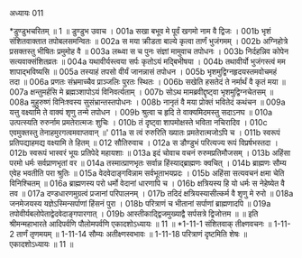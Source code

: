 अध्यायः 011

*डुण्डुभचरितम् ॥ 1 ॥
डुण्डुभ उवाच ।
001a	सखा बभूव मे पूर्वं खगमो नाम वै द्विजः ।
001b	भृशं संशितवाक्तात तपोबलसमन्वितः ॥
002a	स मया क्रीडता बाल्ये कृत्वा तार्णं भुजंगमम् ।
002b	अग्निहोत्रे प्रसक्तस्तु भीषितः प्रमुमोह वै ॥
003a	लब्ध्वा स च पुनः संज्ञां मामुवाच तपोधनः ।
003b	निर्दहन्निव कोपेन सत्यवाक्संशितव्रतः ॥
004a	यथावीर्यस्त्वया सर्पः कृतोऽयं मद्बिभीषया ।
004b	तथावीर्यो भुजंगस्त्वं मम शापाद्भविष्यसि ॥
005a	तस्याहं तपसो वीर्यं जानन्नासं तपोधन ।
005b	भृशमुद्विग्नहृदयस्तमवोचमहं तदा ॥
006a	प्रणतः संभ्रमाच्चैव प्राञ्जलिः पुरतः स्थितः ।
006b	सखेति हसतेदं ते नर्मार्थं वै कृतं मया ॥
007a	क्षन्तुमर्हसि मे ब्रह्मञ्शापोऽयं विनिवर्त्यताम् ।
007b	सोऽथ मामब्रवीद्दृष्ट्वा भृशमुद्विग्नचेतसम् ॥
008a	मुहुरुष्णं विनिःश्वस्य सुसंभ्रान्तस्तपोधनः ।
008b	नानृतं वै मया प्रोक्तं भवितेदं कथंचन ॥
009a	यत्तु वक्ष्यामि ते वाक्यं शृणु तन्मे तपोधन ।
009b	श्रुत्वा च हृदि ते वाक्यमिदमस्तु सदाऽनघ ॥
010a	उत्पत्स्यति रुरुर्नाम प्रमतेरात्मजः शुचिः ।
010b	तं दृष्ट्वा शापमोक्षस्ते भविता नचिरादिव ।
010c	एवमुक्तस्तु तेनाहमुरगत्वमवाप्तवान् ॥'
011a	स त्वं रुरुरिति ख्यातः प्रमतेरात्मजोऽपि च ।
011b	स्वरूपं प्रतिपद्याहमद्य वक्ष्यामि ते हितम् ॥
012	सौतिरुवाच ।
012a	स डौण्डुभं परित्यज्य रूपं विप्रर्षभस्तदा ।
012b	स्वरूपं भास्वरं भूयः प्रतिपेदे महायशाः ॥
013a	इदं चोवाच वचनं रुरुमप्रतिमौजसम् ।
013b	अहिंसा परमो धर्मः सर्वप्राणभृतां वर ॥
014a	तस्मात्प्राणभृतः सर्वान्न हिंस्याद्ब्राह्मणः क्वचित् ।
014b	ब्राह्मणः सौम्य एवेह भवतीति परा श्रुतिः ॥
015a	वेदवेदाङ्गविन्नाम सर्वभूताभयप्रदः ।
015b	अहिंसा सत्यवचनं क्षमा चेति विनिश्चितम् ॥
016a	ब्राह्मणस्य परो धर्मो वेदानां धारणापि च ।
016b	क्षत्रियस्य हि यो धर्मः स नेहेष्येत वै तव ॥
017a	दण्डधारणमुग्रत्वं प्रजानां परिपालनम् ।
017b	तदिदं क्षत्रियस्यासीत्कर्म वै शृणु मे रुरो ॥
018a	जनमेजयस्य यज्ञेऽस्मिन्सर्पाणां हिंसनं पुरा ।
018b	परित्राणं च भीतानां सर्पाणां ब्राह्मणादपि ॥
019a	तपोवीर्यबलोपेताद्वेदवेदाङ्गपारगात् ।
019b	आस्तीकाद्द्विजमुख्याद्वै सर्पसत्रे द्विजोत्तम ॥ ॥
इति श्रीमन्महाभारते आदिपर्वणि पौलोमपर्वणि एकादशोऽध्यायः ॥ 11 ॥
*1-11-1 संशितवाक् तीक्ष्णवचनः ॥ 1-11-2 तार्णं तृणमयम् ॥ 1-11-14 सौम्यः अतीक्ष्णस्वभावः ॥ 1-11-18 परित्राणं दृष्टमिति शेषः ॥ एकादशोऽध्यायः ॥ 11 ॥
